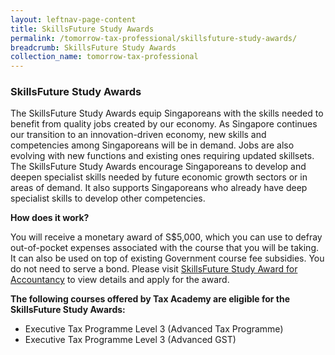 ```yaml
---
layout: leftnav-page-content
title: SkillsFuture Study Awards
permalink: /tomorrow-tax-professional/skillsfuture-study-awards/
breadcrumb: SkillsFuture Study Awards
collection_name: tomorrow-tax-professional
---
```


### **SkillsFuture Study Awards**

The SkillsFuture Study Awards equip Singaporeans with the skills needed to benefit from quality jobs created by our economy. As Singapore continues our transition to an innovation-driven economy, new skills and competencies among Singaporeans will be in demand. Jobs are also evolving with new functions and existing ones requiring updated skillsets. The SkillsFuture Study Awards encourage Singaporeans to develop and deepen specialist skills needed by future economic growth sectors or in areas of demand. It also supports Singaporeans who already have deep specialist skills to develop other competencies. 


**How does it work?**<br>

You will receive a monetary award of S$5,000, which you can use to defray out-of-pocket expenses associated with the course that you will be taking. It can also be used on top of existing Government course fee subsidies. You do not need to serve a bond.
Please visit [SkillsFuture Study Award for Accountancy](https://programmes.myskillsfuture.sg/Portal/ProgramDetails.aspx?ProgID=P00000032) to view details and apply for the award.

**The following courses offered by Tax Academy are eligible for the SkillsFuture Study Awards:**<br>

-	Executive Tax Programme Level 3 (Advanced Tax Programme)
-	Executive Tax Programme Level 3 (Advanced GST)


